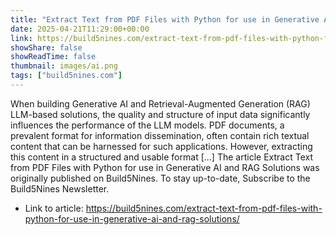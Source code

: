 ```yaml
---
title: "Extract Text from PDF Files with Python for use in Generative AI and RAG Solutions"
date: 2025-04-21T11:29:00+00:00
link: https://build5nines.com/extract-text-from-pdf-files-with-python-for-use-in-generative-ai-and-rag-solutions/
showShare: false
showReadTime: false
thumbnail: images/ai.png
tags: ["build5nines.com"]
---
```

When building Generative AI and Retrieval-Augmented Generation (RAG) LLM-based solutions, the quality and structure of input data significantly influences the performance of the LLM models. PDF documents, a prevalent format for information dissemination, often contain rich textual content that can be harnessed for such applications. However, extracting this content in a structured and usable format […]
The article Extract Text from PDF Files with Python for use in Generative AI and RAG Solutions was originally published on Build5Nines. To stay up-to-date, Subscribe to the Build5Nines Newsletter.

- Link to article: https://build5nines.com/extract-text-from-pdf-files-with-python-for-use-in-generative-ai-and-rag-solutions/